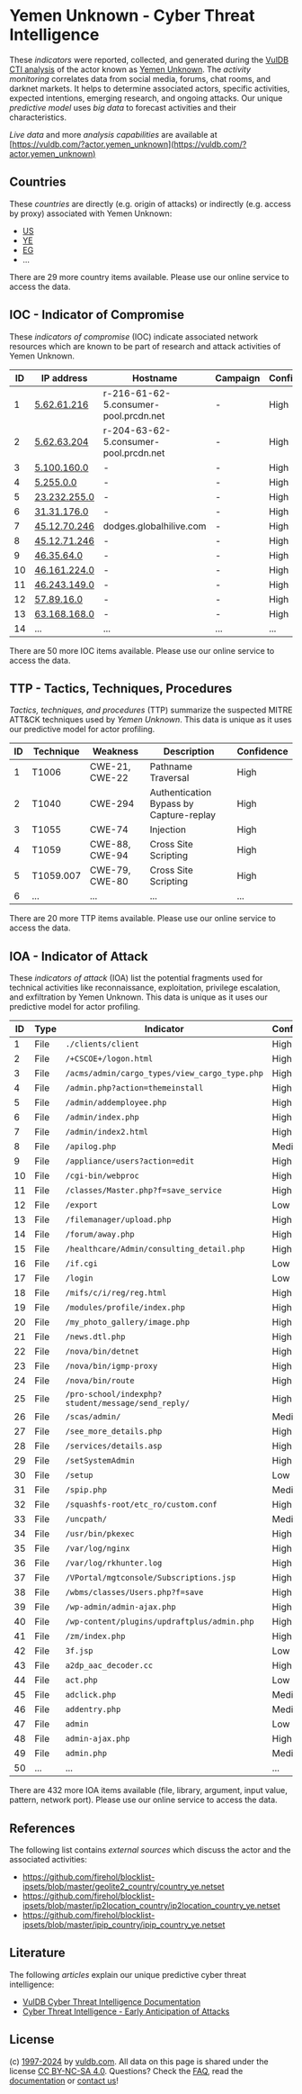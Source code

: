 # Yemen Unknown - Cyber Threat Intelligence

These _indicators_ were reported, collected, and generated during the [VulDB CTI analysis](https://vuldb.com/?kb.cti) of the actor known as [Yemen Unknown](https://vuldb.com/?actor.yemen_unknown). The _activity monitoring_ correlates data from social media, forums, chat rooms, and darknet markets. It helps to determine associated actors, specific activities, expected intentions, emerging research, and ongoing attacks. Our unique _predictive model_ uses _big data_ to forecast activities and their characteristics.

_Live data_ and more _analysis capabilities_ are available at [https://vuldb.com/?actor.yemen_unknown](https://vuldb.com/?actor.yemen_unknown)

## Countries

These _countries_ are directly (e.g. origin of attacks) or indirectly (e.g. access by proxy) associated with Yemen Unknown:

* [US](https://vuldb.com/?country.us)
* [YE](https://vuldb.com/?country.ye)
* [EG](https://vuldb.com/?country.eg)
* ...

There are 29 more country items available. Please use our online service to access the data.

## IOC - Indicator of Compromise

These _indicators of compromise_ (IOC) indicate associated network resources which are known to be part of research and attack activities of Yemen Unknown.

ID | IP address | Hostname | Campaign | Confidence
-- | ---------- | -------- | -------- | ----------
1 | [5.62.61.216](https://vuldb.com/?ip.5.62.61.216) | r-216-61-62-5.consumer-pool.prcdn.net | - | High
2 | [5.62.63.204](https://vuldb.com/?ip.5.62.63.204) | r-204-63-62-5.consumer-pool.prcdn.net | - | High
3 | [5.100.160.0](https://vuldb.com/?ip.5.100.160.0) | - | - | High
4 | [5.255.0.0](https://vuldb.com/?ip.5.255.0.0) | - | - | High
5 | [23.232.255.0](https://vuldb.com/?ip.23.232.255.0) | - | - | High
6 | [31.31.176.0](https://vuldb.com/?ip.31.31.176.0) | - | - | High
7 | [45.12.70.246](https://vuldb.com/?ip.45.12.70.246) | dodges.globalhilive.com | - | High
8 | [45.12.71.246](https://vuldb.com/?ip.45.12.71.246) | - | - | High
9 | [46.35.64.0](https://vuldb.com/?ip.46.35.64.0) | - | - | High
10 | [46.161.224.0](https://vuldb.com/?ip.46.161.224.0) | - | - | High
11 | [46.243.149.0](https://vuldb.com/?ip.46.243.149.0) | - | - | High
12 | [57.89.16.0](https://vuldb.com/?ip.57.89.16.0) | - | - | High
13 | [63.168.168.0](https://vuldb.com/?ip.63.168.168.0) | - | - | High
14 | ... | ... | ... | ...

There are 50 more IOC items available. Please use our online service to access the data.

## TTP - Tactics, Techniques, Procedures

_Tactics, techniques, and procedures_ (TTP) summarize the suspected MITRE ATT&CK techniques used by _Yemen Unknown_. This data is unique as it uses our predictive model for actor profiling.

ID | Technique | Weakness | Description | Confidence
-- | --------- | -------- | ----------- | ----------
1 | T1006 | CWE-21, CWE-22 | Pathname Traversal | High
2 | T1040 | CWE-294 | Authentication Bypass by Capture-replay | High
3 | T1055 | CWE-74 | Injection | High
4 | T1059 | CWE-88, CWE-94 | Cross Site Scripting | High
5 | T1059.007 | CWE-79, CWE-80 | Cross Site Scripting | High
6 | ... | ... | ... | ...

There are 20 more TTP items available. Please use our online service to access the data.

## IOA - Indicator of Attack

These _indicators of attack_ (IOA) list the potential fragments used for technical activities like reconnaissance, exploitation, privilege escalation, and exfiltration by Yemen Unknown. This data is unique as it uses our predictive model for actor profiling.

ID | Type | Indicator | Confidence
-- | ---- | --------- | ----------
1 | File | `./clients/client` | High
2 | File | `/+CSCOE+/logon.html` | High
3 | File | `/acms/admin/cargo_types/view_cargo_type.php` | High
4 | File | `/admin.php?action=themeinstall` | High
5 | File | `/admin/addemployee.php` | High
6 | File | `/admin/index.php` | High
7 | File | `/admin/index2.html` | High
8 | File | `/apilog.php` | Medium
9 | File | `/appliance/users?action=edit` | High
10 | File | `/cgi-bin/webproc` | High
11 | File | `/classes/Master.php?f=save_service` | High
12 | File | `/export` | Low
13 | File | `/filemanager/upload.php` | High
14 | File | `/forum/away.php` | High
15 | File | `/healthcare/Admin/consulting_detail.php` | High
16 | File | `/if.cgi` | Low
17 | File | `/login` | Low
18 | File | `/mifs/c/i/reg/reg.html` | High
19 | File | `/modules/profile/index.php` | High
20 | File | `/my_photo_gallery/image.php` | High
21 | File | `/news.dtl.php` | High
22 | File | `/nova/bin/detnet` | High
23 | File | `/nova/bin/igmp-proxy` | High
24 | File | `/nova/bin/route` | High
25 | File | `/pro-school/indexphp?student/message/send_reply/` | High
26 | File | `/scas/admin/` | Medium
27 | File | `/see_more_details.php` | High
28 | File | `/services/details.asp` | High
29 | File | `/setSystemAdmin` | High
30 | File | `/setup` | Low
31 | File | `/spip.php` | Medium
32 | File | `/squashfs-root/etc_ro/custom.conf` | High
33 | File | `/uncpath/` | Medium
34 | File | `/usr/bin/pkexec` | High
35 | File | `/var/log/nginx` | High
36 | File | `/var/log/rkhunter.log` | High
37 | File | `/VPortal/mgtconsole/Subscriptions.jsp` | High
38 | File | `/wbms/classes/Users.php?f=save` | High
39 | File | `/wp-admin/admin-ajax.php` | High
40 | File | `/wp-content/plugins/updraftplus/admin.php` | High
41 | File | `/zm/index.php` | High
42 | File | `3f.jsp` | Low
43 | File | `a2dp_aac_decoder.cc` | High
44 | File | `act.php` | Low
45 | File | `adclick.php` | Medium
46 | File | `addentry.php` | Medium
47 | File | `admin` | Low
48 | File | `admin-ajax.php` | High
49 | File | `admin.php` | Medium
50 | ... | ... | ...

There are 432 more IOA items available (file, library, argument, input value, pattern, network port). Please use our online service to access the data.

## References

The following list contains _external sources_ which discuss the actor and the associated activities:

* https://github.com/firehol/blocklist-ipsets/blob/master/geolite2_country/country_ye.netset
* https://github.com/firehol/blocklist-ipsets/blob/master/ip2location_country/ip2location_country_ye.netset
* https://github.com/firehol/blocklist-ipsets/blob/master/ipip_country/ipip_country_ye.netset

## Literature

The following _articles_ explain our unique predictive cyber threat intelligence:

* [VulDB Cyber Threat Intelligence Documentation](https://vuldb.com/?kb.cti)
* [Cyber Threat Intelligence - Early Anticipation of Attacks](https://www.scip.ch/en/?labs.20201022)

## License

(c) [1997-2024](https://vuldb.com/?kb.changelog) by [vuldb.com](https://vuldb.com/?kb.about). All data on this page is shared under the license [CC BY-NC-SA 4.0](https://creativecommons.org/licenses/by-nc-sa/4.0/). Questions? Check the [FAQ](https://vuldb.com/?kb.faq), read the [documentation](https://vuldb.com/?kb) or [contact us](https://vuldb.com/?contact)!
